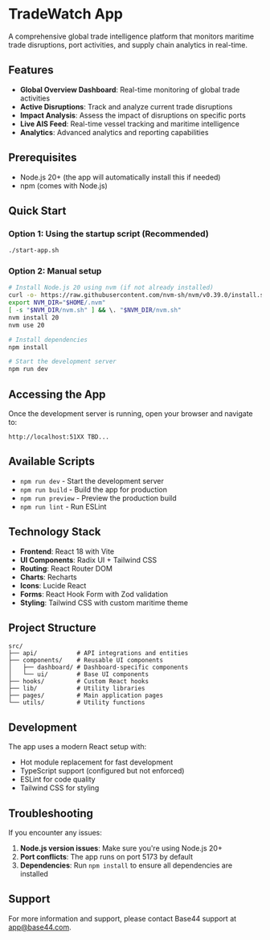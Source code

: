 # TradeWatch App

A comprehensive global trade intelligence platform that monitors maritime trade disruptions, port activities, and supply chain analytics in real-time.

## Features

- **Global Overview Dashboard**: Real-time monitoring of global trade activities
- **Active Disruptions**: Track and analyze current trade disruptions
- **Impact Analysis**: Assess the impact of disruptions on specific ports
- **Live AIS Feed**: Real-time vessel tracking and maritime intelligence
- **Analytics**: Advanced analytics and reporting capabilities

## Prerequisites

- Node.js 20+ (the app will automatically install this if needed)
- npm (comes with Node.js)

## Quick Start

### Option 1: Using the startup script (Recommended)
```bash
./start-app.sh
```

### Option 2: Manual setup
```bash
# Install Node.js 20 using nvm (if not already installed)
curl -o- https://raw.githubusercontent.com/nvm-sh/nvm/v0.39.0/install.sh | bash
export NVM_DIR="$HOME/.nvm"
[ -s "$NVM_DIR/nvm.sh" ] && \. "$NVM_DIR/nvm.sh"
nvm install 20
nvm use 20

# Install dependencies
npm install

# Start the development server
npm run dev
```

## Accessing the App

Once the development server is running, open your browser and navigate to:
```
http://localhost:51XX TBD...
```

## Available Scripts

- `npm run dev` - Start the development server
- `npm run build` - Build the app for production
- `npm run preview` - Preview the production build
- `npm run lint` - Run ESLint

## Technology Stack

- **Frontend**: React 18 with Vite
- **UI Components**: Radix UI + Tailwind CSS
- **Routing**: React Router DOM
- **Charts**: Recharts
- **Icons**: Lucide React
- **Forms**: React Hook Form with Zod validation
- **Styling**: Tailwind CSS with custom maritime theme

## Project Structure

```
src/
├── api/           # API integrations and entities
├── components/    # Reusable UI components
│   ├── dashboard/ # Dashboard-specific components
│   └── ui/        # Base UI components
├── hooks/         # Custom React hooks
├── lib/           # Utility libraries
├── pages/         # Main application pages
└── utils/         # Utility functions
```

## Development

The app uses a modern React setup with:
- Hot module replacement for fast development
- TypeScript support (configured but not enforced)
- ESLint for code quality
- Tailwind CSS for styling

## Troubleshooting

If you encounter any issues:

1. **Node.js version issues**: Make sure you're using Node.js 20+
2. **Port conflicts**: The app runs on port 5173 by default
3. **Dependencies**: Run `npm install` to ensure all dependencies are installed

## Support

For more information and support, please contact Base44 support at app@base44.com.
